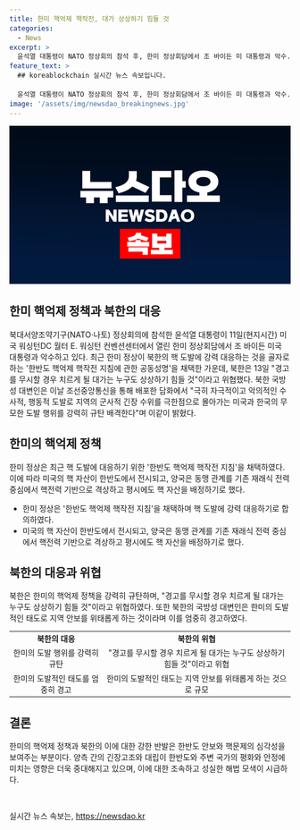 ```yaml
---
title: 한미 핵억제 핵작전, 대가 상상하기 힘들 것
categories:
  - News
excerpt: >
  윤석열 대통령이 NATO 정상회의 참석 후, 한미 정상회담에서 조 바이든 미 대통령과 악수. 한반도 핵억제 핵작전 지침 채택, 북한은 미국과 한국의 도발 행위를 강력히 규탄하며, 이에 대한 대가를 경고. 또한, 한미의 행동이 핵억제 태세를 강화하고 안보를 위협한다고 강조함. 한미는 이에 대해 적대 국가들을 경고하며, 지난 정상회담에서 핵억제 핵작전 지침 공동성명을 채택했다.
feature_text: >
  ## koreablockchain 실시간 뉴스 속보입니다.

  윤석열 대통령이 NATO 정상회의 참석 후, 한미 정상회담에서 조 바이든 미 대통령과 악수. 한반도 핵억제 핵작전 지침 채택, 북한은 미국과 한국의 도발 행위를 강력히 규탄하며, 이에 대한 대가를 경고. 또한, 한미의 행동이 핵억제 태세를 강화하고 안보를 위협한다고 강조함. 한미는 이에 대해 적대 국가들을 경고하며, 지난 정상회담에서 핵억제 핵작전 지침 공동성명을 채택했다.
image: '/assets/img/newsdao_breakingnews.jpg'
---
```


<p><img src="/assets/img/newsdao_breakingnews.jpg" alt="koreablockchain 속보" /></p>

<h2>한미 핵억제 정책과 북한의 대응</h2>

<p data-ke-size="size16">북대서양조약기구(NATO·나토) 정상회의에 참석한 윤석열 대통령이 11일(현지시간) 미국 워싱턴DC 월터 E. 워싱턴 컨벤션센터에서 열린 한미 정상회담에서 조 바이든 미국 대통령과 악수하고 있다. 최근 한미 정상이 북한의 핵 도발에 강력 대응하는 것을 골자로 하는 '한반도 핵억제 핵작전 지침에 관한 공동성명'을 채택한 가운데, 북한은 13일 "경고를 무시할 경우 치르게 될 대가는 누구도 상상하기 힘들 것"이라고 위협했다. 북한 국방성 대변인은 이날 조선중앙통신을 통해 배포한 담화에서 "극히 자극적이고 악의적인 수사적, 행동적 도발로 지역의 군사적 긴장 수위를 극한점으로 몰아가는 미국과 한국의 무모한 도발 행위를 강력히 규탄 배격한다"며 이같이 밝혔다.</p>

<h2 data-ke-size="size26">한미의 핵억제 정책</h2>

<p data-ke-size="size16">한미 정상은 최근 핵 도발에 대응하기 위한 '한반도 핵억제 핵작전 지침'을 채택하였다. 이에 따라 미국의 핵 자산이 한반도에서 전시되고, 양국은 동맹 관계를 기존 재래식 전력 중심에서 핵전력 기반으로 격상하고 평시에도 핵 자산을 배정하기로 했다.</p>

<ul>
  <li>한미 정상은 '한반도 핵억제 핵작전 지침'을 채택하며 핵 도발에 강력 대응하기로 합의하였다.</li>
  <li>미국의 핵 자산이 한반도에서 전시되고, 양국은 동맹 관계를 기존 재래식 전력 중심에서 핵전력 기반으로 격상하고 평시에도 핵 자산을 배정하기로 했다.</li>
</ul>

<h2 data-ke-size="size26">북한의 대응과 위협</h2>

<p data-ke-size="size16">북한은 한미의 핵억제 정책을 강력히 규탄하며, "경고를 무시할 경우 치르게 될 대가는 누구도 상상하기 힘들 것"이라고 위협하였다. 또한 북한의 국방성 대변인은 한미의 도발적인 태도로 지역 안보를 위태롭게 하는 것이라며 이를 엄중히 경고하였다.</p>

<table>
  <tr>
    <td style="text-align: center; height: 17px;"><b>북한의 대응</b></td>
    <td style="text-align: center; height: 17px;"><b>북한의 위협</b></td>
  </tr>
  <tr>
    <td style="text-align: center; height: 17px;">한미의 도발 행위를 강력히 규탄</td>
    <td style="text-align: center; height: 17px;">"경고를 무시할 경우 치르게 될 대가는 누구도 상상하기 힘들 것"이라고 위협</td>
  </tr>
  <tr>
    <td style="text-align: center; height: 17px;">한미의 도발적인 태도를 엄중히 경고</td>
    <td style="text-align: center; height: 17px;">한미의 도발적인 태도는 지역 안보를 위태롭게 하는 것으로 규모</td>
  </tr>
</table>

<h2 data-ke-size="size26">결론</h2>

<p data-ke-size="size16">한미의 핵억제 정책과 북한의 이에 대한 강한 반발은 한반도 안보와 핵문제의 심각성을 보여주는 부분이다. 양측 간의 긴장고조와 대립이 한반도와 주변 국가의 평화와 안정에 미치는 영향은 더욱 중대해지고 있으며, 이에 대한 조속하고 성실한 해법 모색이 시급하다.</p>

<p data-ke-size="size16">&nbsp;</p>
실시간 뉴스 속보는, <a href="https://newsdao.kr" rel="dofollow">https://newsdao.kr</a>


